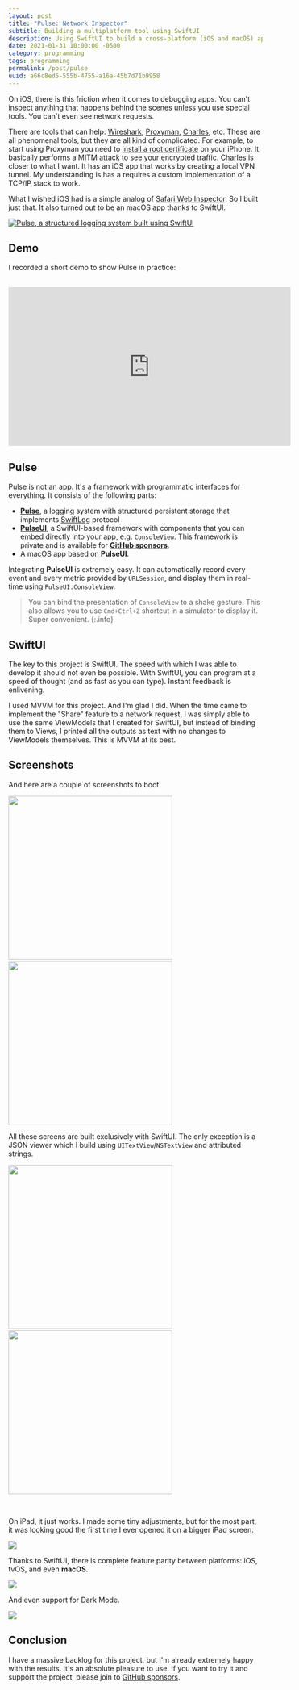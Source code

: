 ```yaml
---
layout: post
title: "Pulse: Network Inspector"
subtitle: Building a multiplatform tool using SwiftUI
description: Using SwiftUI to build a cross-platform (iOS and macOS) app.
date: 2021-01-31 10:00:00 -0500
category: programming
tags: programming
permalink: /post/pulse
uuid: a66c8ed5-555b-4755-a16a-45b7d71b9958
---
```


On iOS, there is this friction when it comes to debugging apps. You can't inspect anything that happens behind the scenes unless you use special tools. You can't even see network requests.

There are tools that can help: [Wireshark](https://www.wireshark.org), [Proxyman](https://proxyman.io), [Charles](http://charlesproxy.com), etc. These are all phenomenal tools, but they are all kind of complicated. For example, to start using Proxyman you need to [install a root certificate](https://proxyman.io/blog/2019/06/How-I-use-Proxyman-to-see-HTTP-requests-responses-on-my-iPhone.html) on your iPhone. It basically performs a MITM attack to see your encrypted traffic. [Charles](http://charlesproxy.com) is closer to what I want. It has an iOS app that works by creating a local VPN tunnel. My understanding is has a requires a custom implementation of a TCP/IP stack to work.

What I wished iOS had is a simple analog of [Safari Web Inspector](https://developer.apple.com/safari/tools/). So I built just that. It also turned out to be an macOS app thanks to SwiftUI.

<a href="https://github.com/kean/Pulse">
<img alt="Pulse, a structured logging system built using SwiftUI" class="Screenshot Any-responsiveCard" src="{{ site.url }}/images/posts/pulse-small.png">
</a>

## Demo

I recorded a short demo to show Pulse in practice:

<br/>

<iframe width="560" height="315" src="https://www.youtube.com/embed/17oQ9MF8Pq8" frameborder="0" allow="accelerometer; autoplay; clipboard-write; encrypted-media; gyroscope; picture-in-picture" allowfullscreen></iframe>

## Pulse

Pulse is not an app. It's a framework with programmatic interfaces for everything. It consists of the following parts:

- [**Pulse**](https://github.com/kean/Pulse), a logging system with structured persistent storage that implements [SwiftLog](https://github.com/apple/swift-log) protocol
- [**PulseUI**](https://github.com/kean/PulseUI), a SwiftUI-based framework with components that you can embed directly into your app, e.g. `ConsoleView`. This framework is private and is available for [**GitHub sponsors**](https://github.com/sponsors/kean).
- A macOS app based on **PulseUI**.

Integrating **PulseUI** is extremely easy. It can automatically record every event and every metric provided by `URLSession`, and display them in real-time using `PulseUI.ConsoleView`.

> You can bind the presentation of `ConsoleView` to a shake gesture. This also allows you to use `Cmd+Ctrl+Z` shortcut in a simulator to display it. Super convenient.
{:.info}

## SwiftUI

The key to this project is SwiftUI. The speed with which I was able to develop it should not even be possible. With SwiftUI, you can program at a speed of thought (and as fast as you can type). Instant feedback is enlivening.

I used MVVM for this project. And I'm glad I did. When the time came to implement the "Share" feature to a network request, I was simply able to use the same ViewModels that I created for SwiftUI, but instead of binding them to Views, I printed all the outputs as text with no changes to ViewModels themselves. This is MVVM at its best.

## Screenshots

And here are a couple of screenshots to boot.

<img width="325px" src="/images/posts/pulse/ios-summary.png">&nbsp;&nbsp;&nbsp;&nbsp;&nbsp;<img width="325px" src="/images/posts/pulse/ios-headers.png">

All these screens are built exclusively with SwiftUI. The only exception is a JSON viewer which I build using `UITextView`/`NSTextView` and attributed strings.

<img width="325px" src="/images/posts/pulse/ios-json-viewer.png">&nbsp;&nbsp;&nbsp;&nbsp;&nbsp;<img width="325px" src="/images/posts/pulse/ios-network-inspector.png">

<br/>

On iPad, it just works. I made some tiny adjustments, but for the most part, it was looking good the first time I ever opened it on a bigger iPad screen.

<img src="/images/posts/pulse/ipad-charts.png">

<br/>

Thanks to SwiftUI, there is complete feature parity between platforms: iOS, tvOS, and even **macOS**.

<img class="Screenshot" src="/images/posts/pulse/macos-light.png">

And even support for Dark Mode.

<img class="Screenshot" src="/images/posts/pulse/macos-dark.png">

## Conclusion

I have a massive backlog for this project, but I'm already extremely happy with the results. It's an absolute pleasure to use. If you want to try it and support the project, please join to [GitHub sponsors](https://github.com/sponsors/kean).
